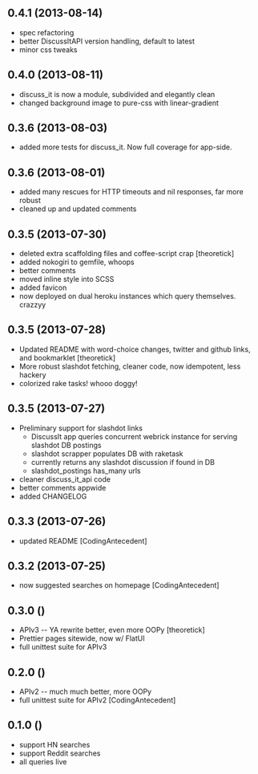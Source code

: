 ## 0.4.1 (2013-08-14)

* spec refactoring
* better DiscussItAPI version handling, default to latest
* minor css tweaks

## 0.4.0 (2013-08-11)

* discuss_it is now a module, subdivided and elegantly clean
* changed background image to pure-css with linear-gradient

## 0.3.6 (2013-08-03)

* added more tests for discuss_it. Now full coverage for app-side.

## 0.3.6 (2013-08-01)

* added many rescues for HTTP timeouts and nil responses, far more robust
* cleaned up and updated comments

## 0.3.5 (2013-07-30)

* deleted extra scaffolding files and coffee-script crap [theoretick]
* added nokogiri to gemfile, whoops
* better comments
* moved inline style into SCSS
* added favicon
* now deployed on dual heroku instances which query themselves. crazzyy

## 0.3.5 (2013-07-28)

* Updated README with word-choice changes, twitter and github links, and bookmarklet [theoretick]
* More robust slashdot fetching, cleaner code, now idempotent, less hackery
* colorized rake tasks! whooo doggy!

## 0.3.5 (2013-07-27)

* Preliminary support for slashdot links
  - DiscussIt app queries concurrent webrick instance for serving slashdot DB postings
  - slashdot scrapper populates DB with raketask
  - currently returns any slashdot discussion if found in DB
  - slashdot_postings has_many urls
* cleaner discuss_it_api code
* better comments appwide
* added CHANGELOG

## 0.3.3 (2013-07-26)

* updated README [CodingAntecedent]

## 0.3.2 (2013-07-25)

* now suggested searches on homepage [CodingAntecedent]

## 0.3.0 ()

* APIv3 -- YA rewrite better, even more OOPy [theoretick]
* Prettier pages sitewide, now w/ FlatUI
* full unittest suite for APIv3

## 0.2.0 ()

* APIv2 -- much much better, more OOPy
* full unittest suite for APIv2 [CodingAntecedent]

## 0.1.0 ()

* support HN searches
* support Reddit searches
* all queries live
